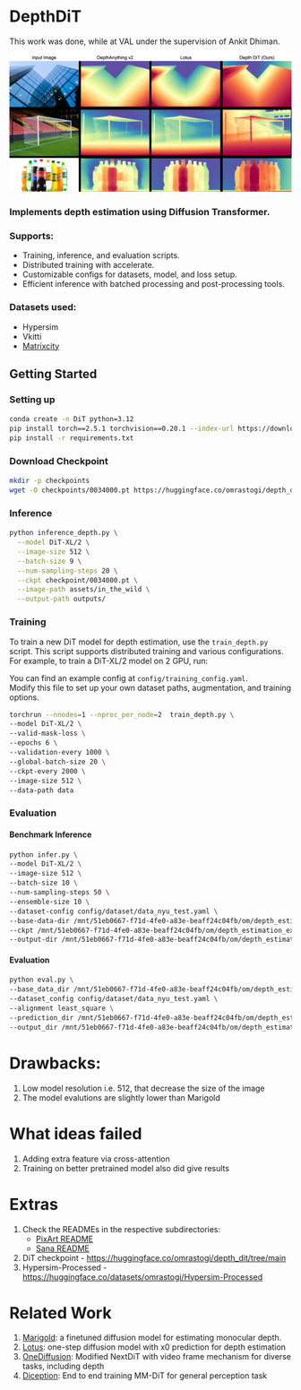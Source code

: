 # DepthDiT
This work was done, while at VAL under the supervision of Ankit Dhiman.
<div align="center">
  <img src="assets/depth_dit_comp.png" alt="Depth Estimation Comparison" style="max-width: 100%; height: auto;">
</div>

### Implements depth estimation using Diffusion Transformer.

### Supports:
- Training, inference, and evaluation scripts.
- Distributed training with accelerate.
- Customizable configs for datasets, model, and loss setup.
- Efficient inference with batched processing and post-processing tools.

### Datasets used: 
- Hypersim 
- Vkitti 
- [Matrixcity](Matrixcity/README.md)

## Getting Started 

### Setting up 
```bash
conda create -n DiT python=3.12 
pip install torch==2.5.1 torchvision==0.20.1 --index-url https://download.pytorch.org/whl/cu124
pip install -r requirements.txt
```
### Download Checkpoint 
```bash
mkdir -p checkpoints
wget -O checkpoints/0034000.pt https://huggingface.co/omrastogi/depth_dit/resolve/main/DiT/vkitti_hypersim_mixed_training_continued/checkpoints/0034000.pt
```
### Inference

```bash
python inference_depth.py \
  --model DiT-XL/2 \
  --image-size 512 \
  --batch-size 9 \
  --num-sampling-steps 20 \
  --ckpt checkpoint/0034000.pt \
  --image-path assets/in_the_wild \
  --output-path outputs/
```

### Training

To train a new DiT model for depth estimation, use the `train_depth.py` script. This script supports distributed training and various configurations. For example, to train a DiT-XL/2 model on 2 GPU, run:

You can find an example config at `config/training_config.yaml`.  
Modify this file to set up your own dataset paths, augmentation, and training options.

```bash
torchrun --nnodes=1 --nproc_per_node=2  train_depth.py \
--model DiT-XL/2 \
--valid-mask-loss \
--epochs 6 \
--validation-every 1000 \
--global-batch-size 20 \
--ckpt-every 2000 \
--image-size 512 \
--data-path data
```


### Evaluation

#### Benchmark Inference

```bash
python infer.py \
--model DiT-XL/2 \
--image-size 512 \
--batch-size 10 \
--num-sampling-steps 50 \
--ensemble-size 10 \
--dataset-config config/dataset/data_nyu_test.yaml \
--base-data-dir /mnt/51eb0667-f71d-4fe0-a83e-beaff24c04fb/om/depth_estimation_experiments/Marigold/eval_dataset \
--ckpt /mnt/51eb0667-f71d-4fe0-a83e-beaff24c04fb/om/depth_estimation_experiments/DiT/results/model_vkitti_hypersim_4_epoch_multires/checkpoints/0014000.pt \
--output-dir /mnt/51eb0667-f71d-4fe0-a83e-beaff24c04fb/om/depth_estimation_experiments/DiT/results/model_vkitti_hypersim_4_epoch_multires/batch_eval/nyu_test/prediction 
```

#### Evaluation

```bash
python eval.py \
--base_data_dir /mnt/51eb0667-f71d-4fe0-a83e-beaff24c04fb/om/depth_estimation_experiments/Marigold/eval_dataset \
--dataset_config config/dataset/data_nyu_test.yaml \
--alignment least_square \
--prediction_dir /mnt/51eb0667-f71d-4fe0-a83e-beaff24c04fb/om/depth_estimation_experiments/DiT/results/model_vkitti_hypersim_4_epoch_multires/batch_eval/nyu_test/prediction \
--output_dir /mnt/51eb0667-f71d-4fe0-a83e-beaff24c04fb/om/depth_estimation_experiments/DiT/results/model_vkitti_hypersim_4_epoch_multires/batch_eval/nyu_test/eval_metric \
```

# Drawbacks: 
1. Low model resolution i.e. 512, that decrease the size of the image 
2. The model evalutions are slightly lower than Marigold 

# What ideas failed
1. Adding extra feature via cross-attention
2. Training on better pretrained model also did give results 

# Extras
1. Check the READMEs in the respective subdirectories:
   - [PixArt README](experiments/PixArt-sigma/README.md)
   - [Sana README](experiments/Sana/README.md)
2. DiT checkpoint - https://huggingface.co/omrastogi/depth_dit/tree/main
3. Hypersim-Processed - https://huggingface.co/datasets/omrastogi/Hypersim-Processed

# Related Work 
1. [Marigold](https://marigoldmonodepth.github.io/): a finetuned diffusion model for estimating monocular depth.
2. [Lotus](https://lotus3d.github.io/): one-step diffusion model with x0 prediction for depth estimation 
3. [OneDiffusion](https://lehduong.github.io/OneDiffusion-homepage/): Modified NextDiT with video frame mechanism for diverse tasks, including depth 
4. [Diception](https://aim-uofa.github.io/Diception/): End to end training MM-DiT for general perception task

